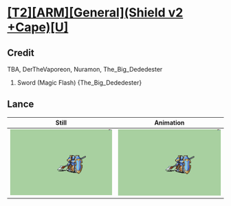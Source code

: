 # [\[T2\]\[ARM\]\[General\]\(Shield v2 +Cape\)\[U\]](../)

## Credit

TBA, DerTheVaporeon, Nuramon, The_Big_Dededester

1. Sword (Magic Flash) {The_Big_Dededester}
	
## Lance

| Still | Animation |
| :---: | :-------: |
| ![Lance still](./Lance_000.png) | ![Lance animation](./Lance.gif) |
